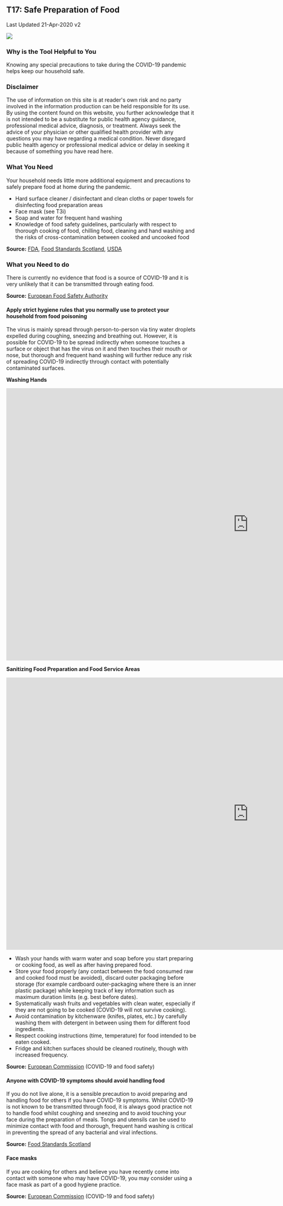 ## T17: Safe Preparation of Food

Last Updated 21-Apr-2020 v2

<a href="/T17-safe_preparation_of_food.pdf" target="_blank">
    <img class="downloadtools" src="/download-tools.png" />
</a>

### Why is the Tool Helpful to You

Knowing any special precautions to take during the COVID-19 pandemic helps keep our household safe.

### Disclaimer

The use of information on this site is at reader\'s own risk and no party involved in the information production can be held responsible for its use. By using the content found on this website, you further acknowledge that it is not intended to be a substitute for public health agency guidance, professional medical advice, diagnosis, or treatment. Always seek the advice of your physician or other qualified health provider with any questions you may have regarding a medical condition. Never disregard public health agency or professional medical advice or delay in seeking it because of something you have read here.

### What You Need

Your household needs little more additional equipment and precautions to safely prepare food at home during the pandemic.

- Hard surface cleaner / disinfectant and clean cloths or paper towels for disinfecting food preparation areas
- Face mask (see T3i)
- Soap and water for frequent hand washing
- Knowledge of food safety guidelines, particularly with respect to thorough cooking of food, chilling food, cleaning and hand washing and the risks of cross-contamination between cooked and uncooked food

**Source:**
[FDA](https://www.fda.gov/food/buy-store-serve-safe-food/safe-food-handling), [Food Standards Scotland](https://www.foodstandards.gov.scot/consumers/food-safety/at-home), [USDA](https://www.nutrition.gov/topics/shopping-cooking-and-food-safety/food-preparation-and-safety) 

### What you Need to do

There is currently no evidence that food is a source of COVID-19 and it is very unlikely that it can be transmitted through eating food.

**Source:** [European Food Safety Authority](https://www.efsa.europa.eu/en/news/coronavirus-no-evidence-food-source-or-transmission-route) 

#### Apply strict hygiene rules that you normally use to protect your household from food poisoning

The virus is mainly spread through person-to-person via tiny water droplets expelled during coughing, sneezing and breathing out. However, it is possible for COVID-19 to be spread indirectly when someone touches a surface or object that has the virus on it and then touches their mouth or nose, but thorough and frequent hand washing will further reduce any risk of spreading COVID-19 indirectly through contact with potentially contaminated surfaces. 

**Washing Hands** 

<div class="video-responsive">
  <iframe width="1280" height="720" src="https://www.youtube.com/embed/seA1wbXUQTs" frameborder="0" allow="accelerometer; autoplay; encrypted-media; gyroscope; picture-in-picture" allowfullscreen></iframe>
</div>

**Sanitizing Food Preparation and Food Service Areas** 

<div class="video-responsive">
  <iframe width="1280" height="720" src="https://www.youtube.com/embed/YJIPQn3wQbU" frameborder="0" allow="accelerometer; autoplay; encrypted-media; gyroscope; picture-in-picture" allowfullscreen></iframe>
</div>

- Wash your hands with warm water and soap before you start preparing or cooking food, as well as after having prepared food.
- Store your food properly (any contact between the food consumed raw and cooked food must be avoided), discard outer packaging before storage (for example cardboard outer-packaging where there is an inner plastic package) while keeping track of key information such as maximum duration limits (e.g. best before dates).
- Systematically wash fruits and vegetables with clean water, especially if they are not going to be cooked (COVID-19 will not survive cooking).
- Avoid contamination by kitchenware (knifes, plates, etc.) by carefully washing them with detergent in between using them for different food ingredients.
- Respect cooking instructions (time, temperature) for food intended to be eaten cooked.
- Fridge and kitchen surfaces should be cleaned routinely, though with increased frequency.

**Source:** [European Commission](https://ec.europa.eu/food/sites/food/files/safety/docs/biosafety_crisis_covid19_qandas_en.pdf) (COVID-19 and food safety) 

#### Anyone with COVID-19 symptoms should avoid handling food

If you do not live alone, it is a sensible precaution to avoid preparing and handling food for others if you have COVID-19 symptoms. Whilst COVID-19 is not known to be transmitted through food, it is always good practice not to handle food whilst coughing and sneezing and to avoid touching your face during the preparation of meals. Tongs and utensils can be used to minimize contact with food and thorough, frequent hand washing is critical in preventing the spread of any bacterial and viral infections.

**Source:** [Food Standards Scotland](https://www.foodstandards.gov.scot/consumers/food-safety/coronavirus/questions-and-answers-covid-19) 

#### Face masks

If you are cooking for others and believe you have recently come into contact with someone who may have COVID-19, you may consider using a face mask as part of a good hygiene practice.

**Source:** [European Commission](https://ec.europa.eu/food/sites/food/files/safety/docs/biosafety_crisis_covid19_qandas_en.pdf) (COVID-19 and food safety) 

